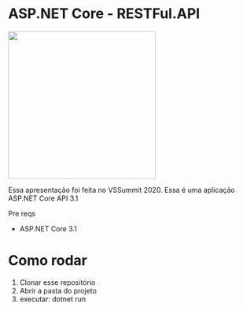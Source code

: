 
# ASP.NET Core - RESTFul.API

<img width="300px" src="https://brunobrito.ghost.io/content/images/2020/01/capa-redes-sociais-8.png" />

Essa apresentação foi feita no VSSummit 2020. Essa é uma aplicação ASP.NET Core API 3.1


Pre reqs

* ASP.NET Core 3.1

# Como rodar

1. Clonar esse repositório
2. Abrir a pasta do projeto
3. executar: dotnet run
